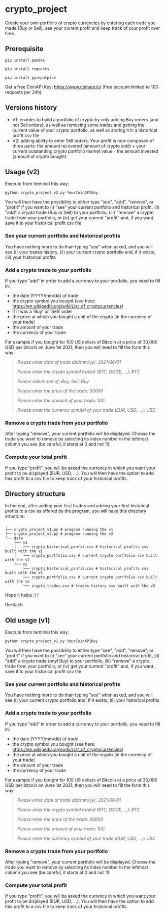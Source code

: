 # crypto_project
Create your own portfolio of crypto currencies by entering each trade you made (Buy or Sell), see your current profit and keep track of your profit over time.

## **Prerequisite**

`pip install pandas`

`pip install requests`

`pip install pyinputplus`

Get a free CoinAPI Key: https://www.coinapi.io/ (free account limited to 100 requests per 24h)

## **Versions history**

- V1: enables to build a portfolio of crypto by only adding Buy orders (and not Sell orders), as well as removing some trades and getting the current value of your crypto portfolio, as well as storing it in a historical profit csv file
- V2: adding ability to enter Sell orders. Your profit is now composed of three parts: the amount recovered (amount of crypto sold) + your current outstanding crypto portfolio market value - the amount invested (amount of crypto bought)

## **Usage (v2)**

Execute from terminal this way:

`python crypto_project_v2.py YourCoinAPIKey`

You will then have the possibility to either type "see", "add", "remove", or "profit" if you want to (i) "see" your current portfolio and historical profit, (ii) "add" a crypto trade (Buy or Sell) to your portfolio, (iii) "remove" a crypto trade from your portfolio, or (iv) get your current "profit" and, if you want, save it to your historical profit csv file

### See your current portfolio and historical profits ###

You have nothing more to do than typing "see" when asked, and you will see (i) your trades history, (ii) your current crypto portfolio and, if it exists, (iii) your historical profits

### Add a crypto trade to your portfolio ###

If you type "add" in order to add a currency to your portfolio, you need to fill in:
- the date (YYYY/mm/dd) of trade
- the crypto symbol you bought (see here: https://en.wikipedia.org/wiki/List_of_cryptocurrencies)
- if it was a 'Buy' or 'Sell' order
- the price at which you bought a unit of the crypto (in the currency of your trade)
- the amount of your trade
- the currency of your trade

For example if you bought for 100 US dollars of Bitcoin at a price of 30,000 USD per bitcoin on June 1st 2021, then you will need to fill the form this way:

> *Please enter date of trade (dd/mm/yy): 2021/06/01*
> 
> *Please enter the crypto symbol traded (BTC, DOGE, ...): BTC*
> 
> *Please select one of: Buy, Sell: Buy*
> 
> *Please enter the price of the trade: 30000*
> 
> *Please enter the amount of your trade: 100*
> 
> *Please enter the currency symbol of your trade (EUR, USD, ...): USD*

### Remove a crypto trade from your portfolio ###

After typing "remove", your current portfolio will be displayed.
Choose the trade you want to remove by selecting its index number in the leftmost column you see (be careful, it starts at 0 and not 1!)

### Compute your total profit ###

If you type "profit", you will be asked the currency in which you want your profit to be displayed (EUR, USD, ...).
You will then have the option to add this profit to a csv file to keep track of your historical profits.

## **Directory structure**

In the end, after adding your first trades and adding your first historical profits to a csv as offered by the program, you will have this directory structure:

```
.
├── crypto_project_v1.py # program running the v1
├── crypto_project_v2.py # program running the v2
└── data
    ├── v1
    │   ├── crypto_historical_profit.csv # historical profits csv built with the v1
    │   └── crypto_portfolio.csv # current crypto portfolio csv built with the v1
    └── v2
        ├── crypto_historical_profit.csv # historical profits csv built with the v2
        ├── crypto_portfolio.csv # current crypto portfolio csv built with the v2
        └── crypto_trades.csv # trades history csv built with the v2
```

Hope it helps :) !

DerSach



## **Old usage (v1)**

Execute from terminal this way:

`python crypto_project_v1.py YourCoinAPIKey`

You will then have the possibility to either type "see", "add", "remove", or "profit" if you want to (i) "see" your current portfolio and historical profit, (ii) "add" a crypto trade (onyl Buy) to your portfolio, (iii) "remove" a crypto trade from your portfolio, or (iv) get your current "profit" and, if you want, save it to your historical profit csv file

### See your current portfolio and historical profits ###

You have nothing more to do than typing "see" when asked, and you will see (i) your current crypto portfolio and, if it exists, (ii) your historical profits

### Add a crypto trade to your portfolio ###

If you type "add" in order to add a currency to your portfolio, you need to fill in:
- the date (YYYY/mm/dd) of trade
- the crypto symbol you bought (see here: https://en.wikipedia.org/wiki/List_of_cryptocurrencies)
- the price at which you bought a unit of the crypto (in the currency of your trade)
- the amount of your trade
- the currency of your trade

For example if you bought for 100 US dollars of Bitcoin at a price of 30,000 USD per bitcoin on June 1st 2021, then you will need to fill the form this way:

> *Please enter date of trade (dd/mm/yy): 2021/06/01*
> 
> *Please enter the crypto symbol traded (BTC, DOGE, ...): BTC*
> 
> *Please enter the price of the trade: 30000*
> 
> *Please enter the amount of your trade: 100*
> 
> *Please enter the currency symbol of your trade (EUR, USD, ...): USD*

### Remove a crypto trade from your portfolio ###

After typing "remove", your current portfolio will be displayed.
Choose the trade you want to remove by selecting its index number in the leftmost column you see (be careful, it starts at 0 and not 1!)

### Compute your total profit ###

If you type "profit", you will be asked the currency in which you want your profit to be displayed (EUR, USD, ...).
You will then have the option to add this profit to a csv file to keep track of your historical profits.


